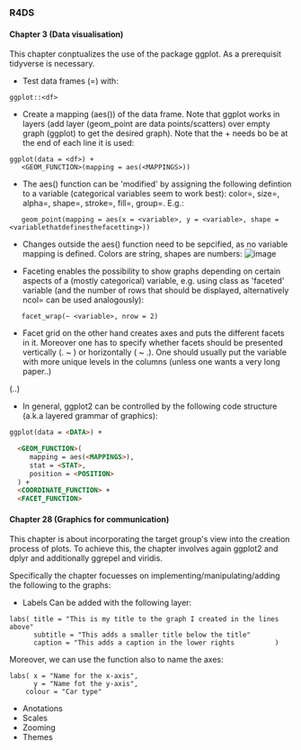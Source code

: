 ### R4DS
#### Chapter 3 (Data visualisation)
This chapter conptualizes the use of the package ggplot. As a prerequisit tidyverse is necessary.

- Test data frames (=<df>) with:
```
ggplot::<df>
```
- Create a mapping (aes()) of the data frame. Note that ggplot works in layers (add layer (geom_point are data points/scatters) over empty graph (ggplot) to get the desired graph). Note that the + needs bo be at the end of each line it is used:
```
ggplot(data = <df>) +
   <GEOM_FUNCTION>(mapping = aes(<MAPPINGS>))
```
- The aes() function can be 'modified' by assigning the following defintion to a variable (categorical variables seem to work best): color=, size=, alpha=, shape=, stroke=, fill=, group=. E.g.:
```
   geom_point(mapping = aes(x = <variable>, y = <variable>, shape = <variablethatdefinesthefacetting>))
```

- Changes outside the aes() function need to be sepcified, as no variable mapping is defined. Colors are string, shapes are numbers:
![image](https://d33wubrfki0l68.cloudfront.net/2705b59d57362a103f0dad04b0ccfdeff9a101d2/3dc1b/visualize_files/figure-html/shapes-1.png)

- Faceting enables the possibility to show graphs depending on certain aspects of a (mostly categorical) variable, e.g. using class as 'faceted' variable (and the number of rows that should be displayed, alternatively ncol= can be used analogously):
```
   facet_wrap(~ <variable>, nrow = 2)
```
   - Facet grid on the other hand creates axes and puts the different facets in it. Moreover one has to specify whether facets should be presented vertically (. ~ <variable>) or horizontally (<variable> ~ .). One should usually put the variable with more unique levels in the columns (unless one wants a very long paper..)
   
 (..)
 
 - In general, ggplot2 can be controlled by the following code structure (a.k.a layered grammar of graphics):
 
```html
ggplot(data = <DATA>) + 

  <GEOM_FUNCTION>(
     mapping = aes(<MAPPINGS>),
     stat = <STAT>, 
     position = <POSITION>
  ) +
  <COORDINATE_FUNCTION> +
  <FACET_FUNCTION>
```

#### Chapter 28 (Graphics for communication)
This chapter is about incorporating the target group's view into the creation process of plots. To achieve this, the chapter involves again ggplot2 and dplyr and additionally ggrepel and viridis.

Specifically the chapter focuesses on implementing/manipulating/adding the following to the graphs:
- Labels
Can be added with the following layer:
```
labs( title = "This is my title to the graph I created in the lines above"
      subtitle = "This adds a smaller title below the title"
      caption = "This adds a caption in the lower rights          )
```
Moreover, we can use the function also to name the axes:
```
labs( x = "Name for the x-axis",
      y = "Name fot the y-axis",
    colour = "Car type"
```

- Anotations
- Scales
- Zooming
- Themes
 

